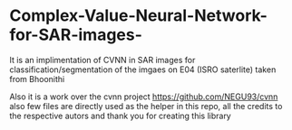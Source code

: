 # Complex-Value-Neural-Network-for-SAR-images-
It is an implimentation of CVNN in SAR images for classification/segmentation of the imgaes on E04 (ISRO saterlite) taken from Bhoonithi

Also it is a work over the cvnn project https://github.com/NEGU93/cvnn also few files are directly used as the helper in this repo, all the credits to the respective autors and thank you for creating this library 

